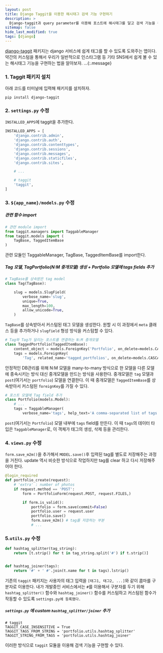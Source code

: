 ```yaml
---
layout: post
title: Django Taggit을 이용한 해시태그 검색 기능 구현하기
description: >
  Django-taggit과 query parameter를 이용해 포스트에 해시태그를 달고 검색 기능을 구현해보자.
sitemap: false
hide_last_modified: true
tags: [django]
---
```


[django-taggit](https://pypi.org/project/django-taggit/) 패키지는 django 서비스에 쉽게 태그를 할 수 있도록 도와주는 앱이다. 약간의 커스텀을 통해서 우리가 일반적으로 인스타그램 등 기타 SNS에서 쉽게 볼 수 있는 해시태그 기능을 구현하는 법을 알아보자.
...{:.message}

### 1. Taggit 패키지 설치

아래 코드를 터미널에 입력해 패키지를 설치하자.

```
pip install django-taggit
```

### 2. `settings.py` 수정

`INSTALLED_APPS`에 taggit을 추가한다.

```py
INSTALLED_APPS = [
    'django.contrib.admin',
    'django.contrib.auth',
    'django.contrib.contenttypes',
    'django.contrib.sessions',
    'django.contrib.messages',
    'django.contrib.staticfiles',
    'django.contrib.sites',

    # ...

    # taggit
    'taggit',
]
```

### 3. `${app_name}/models.py` 수정

##### 관련 함수 import

```py
# 관련 module import
from taggit.managers import TaggableManager
from taggit.models import (
    TagBase, TaggedItemBase
)
```

관련 모듈인 TaggableManager, TagBase, TaggedItemBase를 import한다.

##### Tag 모델, TagPortfolio(N:M 중개모델) 생성 + Portfolio 모델에 tags fields 추가

```py
# TagBase를 상속받은 tag model
class Tag(TagBase):

    slug = models.SlugField(
        verbose_name='slug',
        unique=True,
        max_length=100,
        allow_unicode=True,
    )

```

`TagBase`를 상속받아서 커스텀된 태그 모델을 생성한다. 원할 시 이 과정에서 `meta` 클래스 등을 추가하거나 `slugfield` 형성 방식을 커스텀할 수 있다.

```py
# Tag와 Tag가 달리는 포스트를 연결하는 N:M 중개모델
class TaggedPortfolio(TaggedItemBase):
    content_object = models.ForeignKey('Portfolio', on_delete=models.CASCADE)
    tags = models.ForeignKey(
        'Tag', related_name='tagged_portfolios', on_delete=models.CASCADE, null=True)

```

안정적인 DB관리를 위해 N:M 모델을 many-to-many 방식으로 한 모델을 다른 모델에 종속시키는 방식 대신 중개모델을 만드는 방식을 사용한다. 중개모델은 `tag` 모델과 `post`(여기서는 `portfolio`) 모델을 연결한다. 이 때 중개모델은 `TaggedItemBase`를 상속받아서 커스텀된 `foreignKey`를 가질 수 있다.

```py
# 포스트 모델에 Tag field 추가
class Portfolio(models.Model):
    # ...
    tags = TaggableManager(
        verbose_name='tags', help_text='A comma-separated list of tags.', blank=True, through=TaggedPortfolio)
```

`post`(여기서는 `Portfolio`) 모델 내부에 `tags` field를 만든다. 이 때 `tags`의 데이터 타입은 `TaggableManager`로, 이 객체가 태그의 생성, 삭제 등을 관리한다.

### 4. `views.py` 수정

`form.save_m2m()`을 추가해서 `MODEL.save()`후 입력된 tag를 별도로 저장해주는 과정을 거친다. update 역시 비슷한 방식으로 작업하지만 tag를 clear 하고 다시 저장해주어야 한다.

```py
@login_required
def portfolio_create(request):
    # 'extra' : number of photos
    if request.method == 'POST':
        form = PortfolioForm(request.POST, request.FILES,)

        if form.is_valid():
            portfolio = form.save(commit=False)
            portfolio.user = request.user
            portfolio.save()
            form.save_m2m() # tag를 저장하는 부분
            # ...
```

### 5.`utils.py` 수정

```py
def hashtag_splitter(tag_string):
    return [t.strip() for t in tag_string.split('#') if t.strip()]


def hashtag_joiner(tags):
    return '#' + ' #'.join(t.name for t in tags).lstrip()
```

기존의 `taggit` 패키지는 사용자의 태그 입력을 `[태그1, 태그2, ...]`와 같이 콤마를 구분자로 이용한다. 내가 개발중인 서비스에서는 `#`를 이용해서 구분자를 두기 위해 `hashtag_splitter()` 함수와 `hashtag_joiner()` 함수를 커스텀하고 커스텀된 함수가 작동할 수 있도록 `settings.py에 등록했다.`

##### `settings.py` 에 custom `hashtag_splitter/joiner` 추가

```
# taggit
TAGGIT_CASE_INSENSITIVE = True
TAGGIT_TAGS_FROM_STRING = 'portfolio.utils.hashtag_splitter'
TAGGIT_STRING_FROM_TAGS = 'portfolio.utils.hashtag_joiner'
```

이러한 방식으로 `taggit` 모듈을 이용해 검색 기능을 구현할 수 있다.
